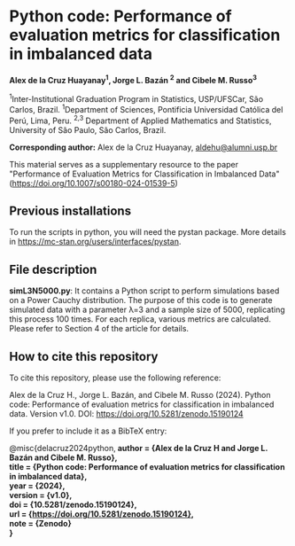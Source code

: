 # Python code: Performance of evaluation metrics for classification in imbalanced data

**Alex de la Cruz Huayanay<sup>1</sup>, Jorge L. Bazán <sup>2</sup> and Cibele M. Russo<sup>3</sup>**

<sup>1</sup>Inter-Institutional Graduation Program in Statistics, USP/UFSCar,
São Carlos, Brazil.
<sup>1</sup>Department of Sciences, Pontificia Universidad Católica del Perú, Lima, Peru.
<sup>2,3</sup> Department of Applied Mathematics and Statistics, University of São
Paulo, São Carlos, Brazil.

**Corresponding author:** Alex de la Cruz Huayanay, aldehu@alumni.usp.br

This material serves as a supplementary resource to the paper "Performance of Evaluation Metrics for Classification in Imbalanced Data" (https://doi.org/10.1007/s00180-024-01539-5)

## Previous installations
To run the scripts in python, you will need the pystan package. More details in https://mc-stan.org/users/interfaces/pystan.

## File description

**simL3N5000.py**:
It contains a Python script to perform simulations based on a Power Cauchy distribution. The purpose of this code is to generate simulated data with a parameter λ=3 and a sample size of 5000, replicating this process 100 times. For each replica, various metrics are calculated. Please refer to Section 4 of the article for details.

## How to cite this repository

To cite this repository, please use the following reference:

Alex de la Cruz H., Jorge L. Bazán, and Cibele M. Russo (2024). Python code: Performance of evaluation metrics for classification in imbalanced data. Version v1.0. DOI: https://doi.org/10.5281/zenodo.15190124

If you prefer to include it as a BibTeX entry:

@misc{delacruz2024python,<b> 
  author       = {Alex de la Cruz H and Jorge L. Bazán and Cibele M. Russo}, <b>  
  title        = {Python code: Performance of evaluation metrics for classification in imbalanced data},  
  year         = {2024},  
  version      = {v1.0},  
  doi          = {10.5281/zenodo.15190124},  
  url          = {https://doi.org/10.5281/zenodo.15190124},  
  note         = {Zenodo}  
}
